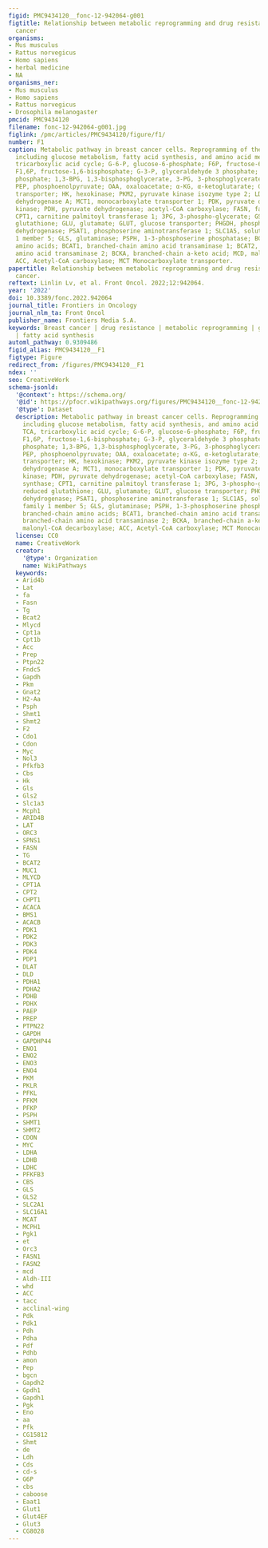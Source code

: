```yaml
---
figid: PMC9434120__fonc-12-942064-g001
figtitle: Relationship between metabolic reprogramming and drug resistance in breast
  cancer
organisms:
- Mus musculus
- Rattus norvegicus
- Homo sapiens
- herbal medicine
- NA
organisms_ner:
- Mus musculus
- Homo sapiens
- Rattus norvegicus
- Drosophila melanogaster
pmcid: PMC9434120
filename: fonc-12-942064-g001.jpg
figlink: /pmc/articles/PMC9434120/figure/f1/
number: F1
caption: Metabolic pathway in breast cancer cells. Reprogramming of the metabolism,
  including glucose metabolism, fatty acid synthesis, and amino acid metabolism. TCA,
  tricarboxylic acid cycle; G-6-P, glucose-6-phosphate; F6P, fructose-6-phosphate;
  F1,6P, fructose-1,6-bisphosphate; G-3-P, glyceraldehyde 3 phosphate; DHAP, dihydroxyacetone
  phosphate; 1,3-BPG, 1,3-bisphosphoglycerate, 3-PG, 3-phosphoglycerate; 2-PG, 2-phosphoglycerate;
  PEP, phosphoenolpyruvate; OAA, oxaloacetate; α-KG, α-ketoglutarate; GLUT, glucose
  transporter; HK, hexokinase; PKM2, pyruvate kinase isozyme type 2; LDHA, lactate
  dehydrogenase A; MCT1, monocarboxylate transporter 1; PDK, pyruvate dehydrogenase
  kinase; PDH, pyruvate dehydrogenase; acetyl-CoA carboxylase; FASN, fatty acid synthase;
  CPT1, carnitine palmitoyl transferase 1; 3PG, 3-phospho-glycerate; GSH, reduced
  glutathione; GLU, glutamate; GLUT, glucose transporter; PHGDH, phosphoglycerate
  dehydrogenase; PSAT1, phosphoserine aminotransferase 1; SLC1A5, solute carrier family
  1 member 5; GLS, glutaminase; PSPH, 1-3-phosphoserine phosphatase; BCAAs, branched-chain
  amino acids; BCAT1, branched-chain amino acid transaminase 1; BCAT2, branched-chain
  amino acid transaminase 2; BCKA, branched-chain a-keto acid; MCD, malonyl-CoA decarboxylase;
  ACC, Acetyl-CoA carboxylase; MCT Monocarboxylate transporter.
papertitle: Relationship between metabolic reprogramming and drug resistance in breast
  cancer.
reftext: Linlin Lv, et al. Front Oncol. 2022;12:942064.
year: '2022'
doi: 10.3389/fonc.2022.942064
journal_title: Frontiers in Oncology
journal_nlm_ta: Front Oncol
publisher_name: Frontiers Media S.A.
keywords: Breast cancer | drug resistance | metabolic reprogramming | glucose metabolism
  | fatty acid synthesis
automl_pathway: 0.9309486
figid_alias: PMC9434120__F1
figtype: Figure
redirect_from: /figures/PMC9434120__F1
ndex: ''
seo: CreativeWork
schema-jsonld:
  '@context': https://schema.org/
  '@id': https://pfocr.wikipathways.org/figures/PMC9434120__fonc-12-942064-g001.html
  '@type': Dataset
  description: Metabolic pathway in breast cancer cells. Reprogramming of the metabolism,
    including glucose metabolism, fatty acid synthesis, and amino acid metabolism.
    TCA, tricarboxylic acid cycle; G-6-P, glucose-6-phosphate; F6P, fructose-6-phosphate;
    F1,6P, fructose-1,6-bisphosphate; G-3-P, glyceraldehyde 3 phosphate; DHAP, dihydroxyacetone
    phosphate; 1,3-BPG, 1,3-bisphosphoglycerate, 3-PG, 3-phosphoglycerate; 2-PG, 2-phosphoglycerate;
    PEP, phosphoenolpyruvate; OAA, oxaloacetate; α-KG, α-ketoglutarate; GLUT, glucose
    transporter; HK, hexokinase; PKM2, pyruvate kinase isozyme type 2; LDHA, lactate
    dehydrogenase A; MCT1, monocarboxylate transporter 1; PDK, pyruvate dehydrogenase
    kinase; PDH, pyruvate dehydrogenase; acetyl-CoA carboxylase; FASN, fatty acid
    synthase; CPT1, carnitine palmitoyl transferase 1; 3PG, 3-phospho-glycerate; GSH,
    reduced glutathione; GLU, glutamate; GLUT, glucose transporter; PHGDH, phosphoglycerate
    dehydrogenase; PSAT1, phosphoserine aminotransferase 1; SLC1A5, solute carrier
    family 1 member 5; GLS, glutaminase; PSPH, 1-3-phosphoserine phosphatase; BCAAs,
    branched-chain amino acids; BCAT1, branched-chain amino acid transaminase 1; BCAT2,
    branched-chain amino acid transaminase 2; BCKA, branched-chain a-keto acid; MCD,
    malonyl-CoA decarboxylase; ACC, Acetyl-CoA carboxylase; MCT Monocarboxylate transporter.
  license: CC0
  name: CreativeWork
  creator:
    '@type': Organization
    name: WikiPathways
  keywords:
  - Arid4b
  - Lat
  - fa
  - Fasn
  - Tg
  - Bcat2
  - Mlycd
  - Cpt1a
  - Cpt1b
  - Acc
  - Prep
  - Ptpn22
  - Fndc5
  - Gapdh
  - Pkm
  - Gnat2
  - H2-Aa
  - Psph
  - Shmt1
  - Shmt2
  - F2
  - Cdo1
  - Cdon
  - Myc
  - Nol3
  - Pfkfb3
  - Cbs
  - Hk
  - Gls
  - Gls2
  - Slc1a3
  - Mcph1
  - ARID4B
  - LAT
  - ORC3
  - SPNS1
  - FASN
  - TG
  - BCAT2
  - MUC1
  - MLYCD
  - CPT1A
  - CPT2
  - CHPT1
  - ACACA
  - BMS1
  - ACACB
  - PDK1
  - PDK2
  - PDK3
  - PDK4
  - PDP1
  - DLAT
  - DLD
  - PDHA1
  - PDHA2
  - PDHB
  - PDHX
  - PAEP
  - PREP
  - PTPN22
  - GAPDH
  - GAPDHP44
  - ENO1
  - ENO2
  - ENO3
  - ENO4
  - PKM
  - PKLR
  - PFKL
  - PFKM
  - PFKP
  - PSPH
  - SHMT1
  - SHMT2
  - CDON
  - MYC
  - LDHA
  - LDHB
  - LDHC
  - PFKFB3
  - CBS
  - GLS
  - GLS2
  - SLC2A1
  - SLC16A1
  - MCAT
  - MCPH1
  - Pgk1
  - et
  - Orc3
  - FASN1
  - FASN2
  - mcd
  - Aldh-III
  - whd
  - ACC
  - tacc
  - acclinal-wing
  - Pdk
  - Pdk1
  - Pdh
  - Pdha
  - Pdf
  - Pdhb
  - amon
  - Pep
  - bgcn
  - Gapdh2
  - Gpdh1
  - Gapdh1
  - Pgk
  - Eno
  - aa
  - Pfk
  - CG15812
  - Shmt
  - de
  - Ldh
  - Cds
  - cd-s
  - G6P
  - cbs
  - caboose
  - Eaat1
  - Glut1
  - Glut4EF
  - Glut3
  - CG8028
---
```

